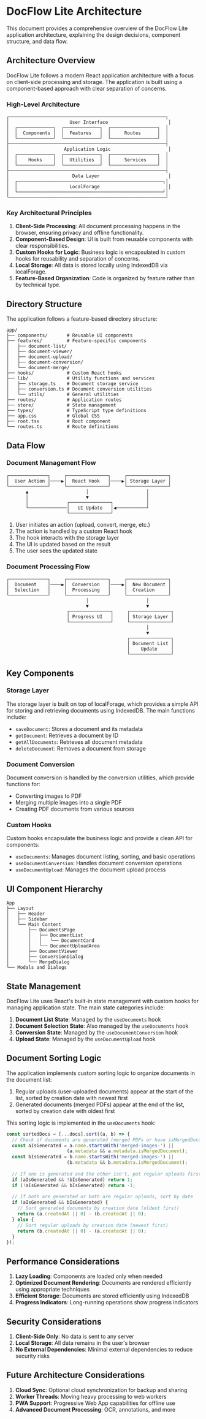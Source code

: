 # DocFlow Lite Architecture

This document provides a comprehensive overview of the DocFlow Lite application architecture, explaining the design decisions, component structure, and data flow.

## Architecture Overview

DocFlow Lite follows a modern React application architecture with a focus on client-side processing and storage. The application is built using a component-based approach with clear separation of concerns.

### High-Level Architecture

```
┌─────────────────────────────────────────────────────────┐
│                      User Interface                      │
│  ┌─────────────┐  ┌─────────────┐  ┌─────────────────┐  │
│  │  Components │  │  Features   │  │     Routes      │  │
│  └─────────────┘  └─────────────┘  └─────────────────┘  │
├─────────────────────────────────────────────────────────┤
│                    Application Logic                     │
│  ┌─────────────┐  ┌─────────────┐  ┌─────────────────┐  │
│  │    Hooks    │  │  Utilities  │  │     Services    │  │
│  └─────────────┘  └─────────────┘  └─────────────────┘  │
├─────────────────────────────────────────────────────────┤
│                       Data Layer                         │
│  ┌─────────────────────────────────────────────────────┐│
│  │                   LocalForage                        ││
│  └─────────────────────────────────────────────────────┘│
└─────────────────────────────────────────────────────────┘
```

### Key Architectural Principles

1. **Client-Side Processing**: All document processing happens in the browser, ensuring privacy and offline functionality.
2. **Component-Based Design**: UI is built from reusable components with clear responsibilities.
3. **Custom Hooks for Logic**: Business logic is encapsulated in custom hooks for reusability and separation of concerns.
4. **Local Storage**: All data is stored locally using IndexedDB via localForage.
5. **Feature-Based Organization**: Code is organized by feature rather than by technical type.

## Directory Structure

The application follows a feature-based directory structure:

```
app/
├── components/       # Reusable UI components
├── features/         # Feature-specific components
│   ├── document-list/
│   ├── document-viewer/
│   ├── document-upload/
│   ├── document-conversion/
│   └── document-merge/
├── hooks/            # Custom React hooks
├── lib/              # Utility functions and services
│   ├── storage.ts    # Document storage service
│   ├── conversion.ts # Document conversion utilities
│   └── utils/        # General utilities
├── routes/           # Application routes
├── store/            # State management
├── types/            # TypeScript type definitions
├── app.css           # Global CSS
├── root.tsx          # Root component
└── routes.ts         # Route definitions
```

## Data Flow

### Document Management Flow

```
┌──────────────┐     ┌───────────────┐     ┌───────────────┐
│  User Action │────▶│  React Hook   │────▶│ Storage Layer │
└──────────────┘     └───────────────┘     └───────────────┘
       ▲                     │                     │
       │                     ▼                     │
       │              ┌───────────────┐            │
       └──────────────│   UI Update   │◀───────────┘
                      └───────────────┘
```

1. User initiates an action (upload, convert, merge, etc.)
2. The action is handled by a custom React hook
3. The hook interacts with the storage layer
4. The UI is updated based on the result
5. The user sees the updated state

### Document Processing Flow

```
┌──────────────┐     ┌───────────────┐     ┌───────────────┐
│  Document    │────▶│  Conversion   │────▶│  New Document │
│  Selection   │     │  Processing   │     │  Creation     │
└──────────────┘     └───────────────┘     └───────────────┘
                             │                     │
                             ▼                     ▼
                      ┌───────────────┐     ┌───────────────┐
                      │ Progress UI   │     │ Storage Layer │
                      └───────────────┘     └───────────────┘
                                                   │
                                                   ▼
                                            ┌───────────────┐
                                            │ Document List │
                                            │    Update     │
                                            └───────────────┘
```

## Key Components

### Storage Layer

The storage layer is built on top of localForage, which provides a simple API for storing and retrieving documents using IndexedDB. The main functions include:

- `saveDocument`: Stores a document and its metadata
- `getDocument`: Retrieves a document by ID
- `getAllDocuments`: Retrieves all document metadata
- `deleteDocument`: Removes a document from storage

### Document Conversion

Document conversion is handled by the conversion utilities, which provide functions for:

- Converting images to PDF
- Merging multiple images into a single PDF
- Creating PDF documents from various sources

### Custom Hooks

Custom hooks encapsulate the business logic and provide a clean API for components:

- `useDocuments`: Manages document listing, sorting, and basic operations
- `useDocumentConversion`: Handles document conversion operations
- `useDocumentUpload`: Manages the document upload process

## UI Component Hierarchy

```
App
├── Layout
│   ├── Header
│   ├── Sidebar
│   └── Main Content
│       ├── DocumentsPage
│       │   ├── DocumentList
│       │   │   └── DocumentCard
│       │   └── DocumentUploadArea
│       ├── DocumentViewer
│       ├── ConversionDialog
│       └── MergeDialog
└── Modals and Dialogs
```

## State Management

DocFlow Lite uses React's built-in state management with custom hooks for managing application state. The main state categories include:

1. **Document List State**: Managed by the `useDocuments` hook
2. **Document Selection State**: Also managed by the `useDocuments` hook
3. **Conversion State**: Managed by the `useDocumentConversion` hook
4. **Upload State**: Managed by the `useDocumentUpload` hook

## Document Sorting Logic

The application implements custom sorting logic to organize documents in the document list:

1. Regular uploads (user-uploaded documents) appear at the start of the list, sorted by creation date with newest first
2. Generated documents (merged PDFs) appear at the end of the list, sorted by creation date with oldest first

This sorting logic is implemented in the `useDocuments` hook:

```typescript
const sortedDocs = [...docs].sort((a, b) => {
  // Check if documents are generated (merged PDFs or have isMergedDocument flag)
  const aIsGenerated = a.name.startsWith('merged-images-') || 
                      (a.metadata && a.metadata.isMergedDocument);
  const bIsGenerated = b.name.startsWith('merged-images-') || 
                      (b.metadata && b.metadata.isMergedDocument);
  
  // If one is generated and the other isn't, put regular uploads first
  if (aIsGenerated && !bIsGenerated) return 1;
  if (!aIsGenerated && bIsGenerated) return -1;
  
  // If both are generated or both are regular uploads, sort by date
  if (aIsGenerated && bIsGenerated) {
    // Sort generated documents by creation date (oldest first)
    return (a.createdAt || 0) - (b.createdAt || 0);
  } else {
    // Sort regular uploads by creation date (newest first)
    return (b.createdAt || 0) - (a.createdAt || 0);
  }
});
```

## Performance Considerations

1. **Lazy Loading**: Components are loaded only when needed
2. **Optimized Document Rendering**: Documents are rendered efficiently using appropriate techniques
3. **Efficient Storage**: Documents are stored efficiently using IndexedDB
4. **Progress Indicators**: Long-running operations show progress indicators

## Security Considerations

1. **Client-Side Only**: No data is sent to any server
2. **Local Storage**: All data remains in the user's browser
3. **No External Dependencies**: Minimal external dependencies to reduce security risks

## Future Architecture Considerations

1. **Cloud Sync**: Optional cloud synchronization for backup and sharing
2. **Worker Threads**: Moving heavy processing to web workers
3. **PWA Support**: Progressive Web App capabilities for offline use
4. **Advanced Document Processing**: OCR, annotations, and more 
